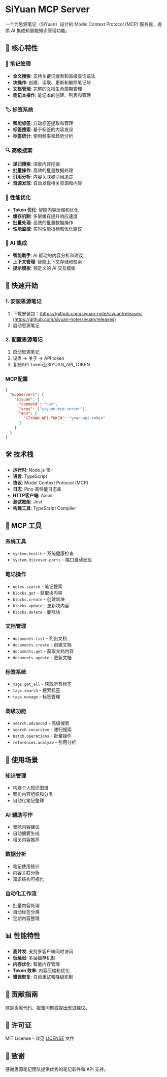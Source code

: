 # SiYuan MCP Server

一个为思源笔记（SiYuan）设计的 Model Context Protocol (MCP) 服务器，提供 AI 集成和智能知识管理功能。

## 🌟 核心特性

### 📝 笔记管理
- **全文搜索**: 支持关键词搜索和高级查询语法
- **块操作**: 创建、读取、更新和删除笔记块
- **文档管理**: 完整的文档生命周期管理
- **笔记本操作**: 笔记本的创建、列表和管理

### 🏷️ 标签系统
- **智能标签**: 自动标签提取和管理
- **标签搜索**: 基于标签的内容发现
- **标签统计**: 使用频率和趋势分析

### 🔍 高级搜索
- **递归搜索**: 深度内容挖掘
- **批量操作**: 高效的批量数据处理
- **引用分析**: 内容关联和引用追踪
- **资源发现**: 自动发现相关资源和内容

### 🚀 性能优化
- **Token 优化**: 智能内容压缩和优化
- **缓存机制**: 多层缓存提升响应速度
- **批量处理**: 高效的批量数据操作
- **性能监控**: 实时性能指标和优化建议

### 🤖 AI 集成
- **智能助手**: AI 驱动的内容分析和建议
- **上下文管理**: 智能上下文存储和检索
- **提示模板**: 预定义的 AI 交互模板


## 🚀 快速开始

### 1. 安装思源笔记
1. 下载安装包：[https://github.com/siyuan-note/siyuan/releases](https://github.com/siyuan-note/siyuan/releases)
2. 启动思源笔记

### 2. 配置思源笔记
1. 启动思源笔记
2. 设置 → 关于 → API token
3. 复制API Token至SIYUAN_API_TOKEN

### MCP配置
```json
{
  "mcpServers": {
    "siyuan": {
      "command": "npx",
      "args": ["siyuan-mcp-server"],
      "env": {
        "SIYUAN_API_TOKEN": "your-api-token"
      }
    }
  }
}
```

## 🛠️ 技术栈

- **运行时**: Node.js 18+
- **语言**: TypeScript
- **协议**: Model Context Protocol (MCP)
- **日志**: Pino 高性能日志库
- **HTTP客户端**: Axios
- **测试框架**: Jest
- **构建工具**: TypeScript Compiler

## 📡 MCP 工具

### 系统工具
- `system.health` - 系统健康检查
- `system.discover-ports` - 端口自动发现

### 笔记操作
- `notes.search` - 笔记搜索
- `blocks.get` - 获取块内容
- `blocks.create` - 创建新块
- `blocks.update` - 更新块内容
- `blocks.delete` - 删除块

### 文档管理
- `documents.list` - 列出文档
- `documents.create` - 创建文档
- `documents.get` - 获取文档内容
- `documents.update` - 更新文档

### 标签系统
- `tags.get_all` - 获取所有标签
- `tags.search` - 搜索标签
- `tags.manage` - 标签管理

### 高级功能
- `search.advanced` - 高级搜索
- `search.recursive` - 递归搜索
- `batch.operations` - 批量操作
- `references.analyze` - 引用分析

## 🎯 使用场景

### 知识管理
- 构建个人知识图谱
- 智能内容组织和分类
- 自动化笔记整理

### AI 辅助写作
- 智能内容建议
- 自动摘要生成
- 相关内容推荐

### 数据分析
- 笔记使用统计
- 内容关联分析
- 知识结构可视化

### 自动化工作流
- 批量内容处理
- 自动标签分类
- 定期内容整理

## 📊 性能特性

- **高并发**: 支持多客户端同时访问
- **低延迟**: 多层缓存机制
- **内存优化**: 智能内存管理
- **Token 效率**: 内容压缩和优化
- **错误恢复**: 自动重试和降级机制

## 🤝 贡献指南

欢迎贡献代码、报告问题或提出改进建议。

## 📄 许可证

MIT License - 详见 [LICENSE](LICENSE) 文件

## 🙏 致谢

感谢思源笔记团队提供优秀的笔记软件和 API 支持。